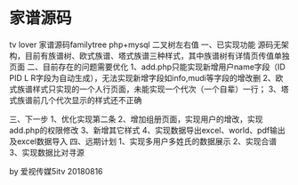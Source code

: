 # 家谱源码
tv lover
家谱源码familytree
php+mysql 二叉树左右值
一、已实现功能
源码无架构，目前有族谱树、欧式族谱、塔式族谱三种样式，其中族谱树有详情页传值单独页面
二、目前存在的问题需要优化
1、add.php只能实现新增用户name字段（ID PID L R字段为自动生成），无法实现新增字段如info,mudi等字段的增改删
2、欧式族谱样式只实现的一个人行页面，未能实现一个代次（一个自辈）一行；
3、塔式族谱前几个代次显示的样式还不正确

三、下一步
1、优化实现第二条
2、增加组册页面，实现用户的增改，实现add.php的权限修改
3、新增其它样式
4、实现数据导出excel、world、pdf输出及excel数据导入
四、远期计划
1、实现多用户多姓氏的数据展示
2、实现合谱
3、实现数据比对寻源

by 爱视传媒5itv 20180816

